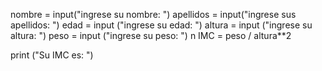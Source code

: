 nombre = input("ingrese su nombre: ")
apellidos = input("ingrese sus apellidos: ")
edad = input ("ingrese su edad: ")
altura = input ("ingrese su altura: ")
peso = input ("ingrese su peso: ")
n
IMC = peso / altura**2

print ("Su IMC es: ")
